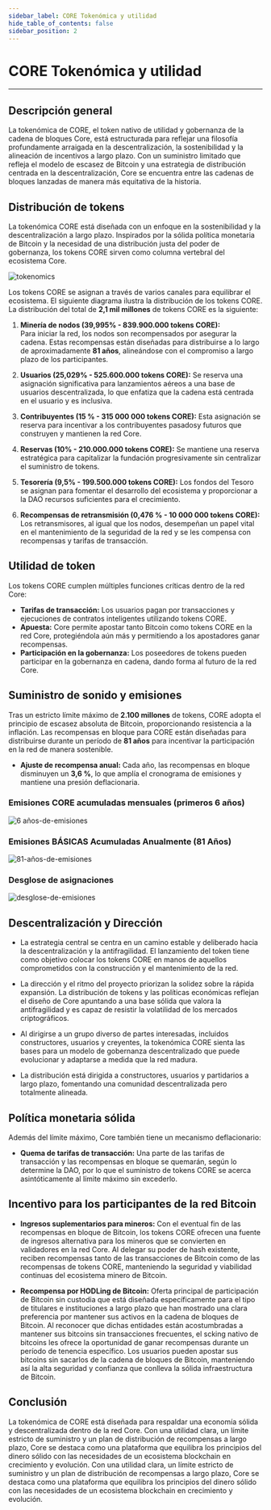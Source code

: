 ```yaml
---
sidebar_label: CORE Tokenómica y utilidad
hide_table_of_contents: false
sidebar_position: 2
---
```


# CORE Tokenómica y utilidad

---

## Descripción general

La tokenómica de CORE, el token nativo de utilidad y gobernanza de la cadena de bloques Core, está estructurada para reflejar una filosofía profundamente arraigada en la descentralización, la sostenibilidad y la alineación de incentivos a largo plazo. Con un suministro limitado que refleja el modelo de escasez de Bitcoin y una estrategia de distribución centrada en la descentralización, Core se encuentra entre las cadenas de bloques lanzadas de manera más equitativa de la historia.

## Distribución de tokens

La tokenómica CORE está diseñada con un enfoque en la sostenibilidad y la descentralización a largo plazo. Inspirados por la sólida política monetaria de Bitcoin y la necesidad de una distribución justa del poder de gobernanza, los tokens CORE sirven como columna vertebral del ecosistema Core.

![tokenomics](https://github.com/user-attachments/assets/b30cf0e6-2282-4355-ab96-4f9579099122)

Los tokens CORE se asignan a través de varios canales para equilibrar el ecosistema. El siguiente diagrama ilustra la distribución de los tokens CORE. La distribución del total de **2,1 mil millones** de tokens CORE es la siguiente:

1. **Minería de nodos (39,995% - 839.900.000 tokens CORE):**\
   Para iniciar la red, los nodos son recompensados ​​por asegurar la cadena. Estas recompensas están diseñadas para distribuirse a lo largo de aproximadamente **81 años**, alineándose con el compromiso a largo plazo de los participantes.

2. **Usuarios (25,029% - 525.600.000 tokens CORE):** Se reserva una asignación significativa para lanzamientos aéreos a una base de usuarios descentralizada, lo que enfatiza que la cadena está centrada en el usuario y es inclusiva.

3. **Contribuyentes (15 % - 315 000 000 tokens CORE):** Esta asignación se reserva para incentivar a los contribuyentes pasados ​​y futuros que construyen y mantienen la red Core.

4. **Reservas (10% - 210.000.000 tokens CORE):** Se mantiene una reserva estratégica para capitalizar la fundación progresivamente sin centralizar el suministro de tokens.

5. **Tesorería (9,5% - 199.500.000 tokens CORE):** Los fondos del Tesoro se asignan para fomentar el desarrollo del ecosistema y proporcionar a la DAO recursos suficientes para el crecimiento.

6. **Recompensas de retransmisión (0,476 % - 10 000 000 tokens CORE):** Los retransmisores, al igual que los nodos, desempeñan un papel vital en el mantenimiento de la seguridad de la red y se les compensa con recompensas y tarifas de transacción.

## Utilidad de token

Los tokens CORE cumplen múltiples funciones críticas dentro de la red Core:

- **Tarifas de transacción:** Los usuarios pagan por transacciones y ejecuciones de contratos inteligentes utilizando tokens CORE.
- **Apuesta:** Core permite apostar tanto Bitcoin como tokens CORE en la red Core, protegiéndola aún más y permitiendo a los apostadores ganar recompensas.
- **Participación en la gobernanza:** Los poseedores de tokens pueden participar en la gobernanza en cadena, dando forma al futuro de la red Core.

## Suministro de sonido y emisiones

Tras un estricto límite máximo de **2.100 millones** de tokens, CORE adopta el principio de escasez absoluta de Bitcoin, proporcionando resistencia a la inflación. Las recompensas en bloque para CORE están diseñadas para distribuirse durante un período de **81 años** para incentivar la participación en la red de manera sostenible.

- **Ajuste de recompensa anual:** Cada año, las recompensas en bloque disminuyen un **3,6 %**, lo que amplía el cronograma de emisiones y mantiene una presión deflacionaria.

### Emisiones CORE acumuladas mensuales (primeros 6 años)

![6 años-de-emisiones](https://github.com/user-attachments/assets/e6903e1d-b146-4b6f-982d-dd06e6a56cb8)

### Emisiones BÁSICAS Acumuladas Anualmente (81 Años)

![81-años-de-emisiones](https://github.com/user-attachments/assets/8caa5c7a-33ae-4c12-bc71-0512d490eb48)

### Desglose de asignaciones

![desglose-de-emisiones](https://github.com/user-attachments/assets/12c25190-ae6e-4039-aed6-01c81ea6542f)

## Descentralización y Dirección

- La estrategia central se centra en un camino estable y deliberado hacia la descentralización y la antifragilidad. El lanzamiento del token tiene como objetivo colocar los tokens CORE en manos de aquellos comprometidos con la construcción y el mantenimiento de la red.

- La dirección y el ritmo del proyecto priorizan la solidez sobre la rápida expansión. La distribución de tokens y las políticas económicas reflejan el diseño de Core apuntando a una base sólida que valora la antifragilidad y es capaz de resistir la volatilidad de los mercados criptográficos.

- Al dirigirse a un grupo diverso de partes interesadas, incluidos constructores, usuarios y creyentes, la tokenómica CORE sienta las bases para un modelo de gobernanza descentralizado que puede evolucionar y adaptarse a medida que la red madura.

- La distribución está dirigida a constructores, usuarios y partidarios a largo plazo, fomentando una comunidad descentralizada pero totalmente alineada.

## Política monetaria sólida

Además del límite máximo, Core también tiene un mecanismo deflacionario:

- **Quema de tarifas de transacción:** Una parte de las tarifas de transacción y las recompensas en bloque se quemarán, según lo determine la DAO, por lo que el suministro de tokens CORE se acerca asintóticamente al límite máximo sin excederlo.

## Incentivo para los participantes de la red Bitcoin

- **Ingresos suplementarios para mineros:** Con el eventual fin de las recompensas en bloque de Bitcoin, los tokens CORE ofrecen una fuente de ingresos alternativa para los mineros que se convierten en validadores en la red Core. Al delegar su poder de hash existente, reciben recompensas tanto de las transacciones de Bitcoin como de las recompensas de tokens CORE, manteniendo la seguridad y viabilidad continuas del ecosistema minero de Bitcoin.

- **Recompensa por HODLing de Bitcoin:** Oferta principal de participación de Bitcoin sin custodia que está diseñada específicamente para el tipo de titulares e instituciones a largo plazo que han mostrado una clara preferencia por mantener sus activos en la cadena de bloques de Bitcoin. Al reconocer que dichas entidades están acostumbradas a mantener sus bitcoins sin transacciones frecuentes, el scking nativo de bitcoins les ofrece la oportunidad de ganar recompensas durante un período de tenencia específico. Los usuarios pueden apostar sus bitcoins sin sacarlos de la cadena de bloques de Bitcoin, manteniendo así la alta seguridad y confianza que conlleva la sólida infraestructura de Bitcoin.

## Conclusión

La tokenómica de CORE está diseñada para respaldar una economía sólida y descentralizada dentro de la red Core. Con una utilidad clara, un límite estricto de suministro y un plan de distribución de recompensas a largo plazo, Core se destaca como una plataforma que equilibra los principios del dinero sólido con las necesidades de un ecosistema blockchain en crecimiento y evolución. Con una utilidad clara, un límite estricto de suministro y un plan de distribución de recompensas a largo plazo, Core se destaca como una plataforma que equilibra los principios del dinero sólido con las necesidades de un ecosistema blockchain en crecimiento y evolución.
